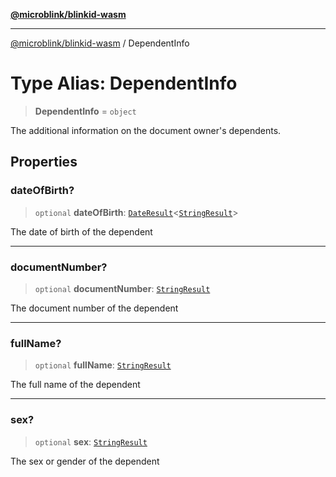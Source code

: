 [**@microblink/blinkid-wasm**](../README.md)

***

[@microblink/blinkid-wasm](../README.md) / DependentInfo

# Type Alias: DependentInfo

> **DependentInfo** = `object`

The additional information on the document owner's dependents.

## Properties

### dateOfBirth?

> `optional` **dateOfBirth**: [`DateResult`](DateResult.md)\<[`StringResult`](StringResult.md)\>

The date of birth of the dependent

***

### documentNumber?

> `optional` **documentNumber**: [`StringResult`](StringResult.md)

The document number of the dependent

***

### fullName?

> `optional` **fullName**: [`StringResult`](StringResult.md)

The full name of the dependent

***

### sex?

> `optional` **sex**: [`StringResult`](StringResult.md)

The sex or gender of the dependent
